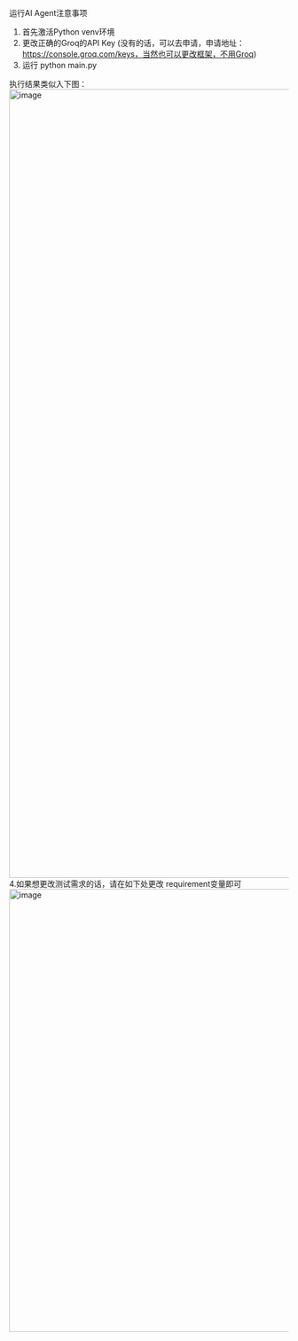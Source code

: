 运行AI Agent注意事项
1. 首先激活Python venv环境
2. 更改正确的Groq的API Key (没有的话，可以去申请，申请地址：https://console.groq.com/keys，当然也可以更改框架，不用Groq)
3. 运行 python main.py

执行结果类似入下图：
<img width="1423" alt="image" src="https://github.com/user-attachments/assets/9b4b63b2-e7f4-44b0-8ee8-8b78f9229252" />
4.如果想更改测试需求的话，请在如下处更改 requirement变量即可
<img width="799" alt="image" src="https://github.com/user-attachments/assets/91522d78-441e-4ab8-b6e8-f60c7e5228ae" />
